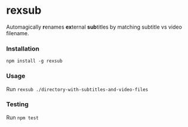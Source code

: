 # rexsub
Automagically **r**enames **ex**ternal **sub**titles by matching subtitle vs video filename.

### Installation
`npm install -g rexsub`

### Usage
Run `rexsub ./directory-with-subtitles-and-video-files`

### Testing
Run `npm test`
